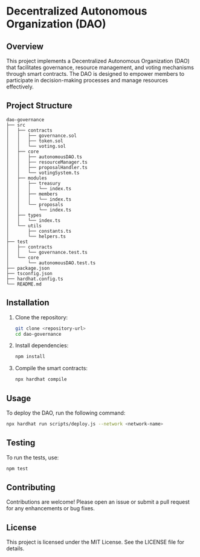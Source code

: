 # Decentralized Autonomous Organization (DAO)

## Overview

This project implements a Decentralized Autonomous Organization (DAO) that facilitates governance, resource management, and voting mechanisms through smart contracts. The DAO is designed to empower members to participate in decision-making processes and manage resources effectively.

## Project Structure

```
dao-governance
├── src
│   ├── contracts
│   │   ├── governance.sol
│   │   ├── token.sol
│   │   └── voting.sol
│   ├── core
│   │   ├── autonomousDAO.ts
│   │   ├── resourceManager.ts
│   │   ├── proposalHandler.ts
│   │   └── votingSystem.ts
│   ├── modules
│   │   ├── treasury
│   │   │   └── index.ts
│   │   ├── members
│   │   │   └── index.ts
│   │   └── proposals
│   │       └── index.ts
│   ├── types
│   │   └── index.ts
│   └── utils
│       ├── constants.ts
│       └── helpers.ts
├── test
│   ├── contracts
│   │   └── governance.test.ts
│   └── core
│       └── autonomousDAO.test.ts
├── package.json
├── tsconfig.json
├── hardhat.config.ts
└── README.md
```

## Installation

1. Clone the repository:
   ```bash
   git clone <repository-url>
   cd dao-governance
   ```

2. Install dependencies:
   ```bash
   npm install
   ```

3. Compile the smart contracts:
   ```bash
   npx hardhat compile
   ```

## Usage

To deploy the DAO, run the following command:
```bash
npx hardhat run scripts/deploy.js --network <network-name>
```

## Testing

To run the tests, use:
```bash
npm test
```

## Contributing

Contributions are welcome! Please open an issue or submit a pull request for any enhancements or bug fixes.

## License

This project is licensed under the MIT License. See the LICENSE file for details.